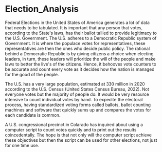 # Election_Analysis

Federal Elections in the United States of America generates a lot of data that needs to be tabulated. It is important that any person that votes, according to the State's laws, has their ballot tallied to provide legitimacy to the U.S. Government. The U.S. adheres to a Democratic Republic system of Government. It is where the populace votes for representatives, these representatives are then the ones who decide public policy. The rational behind a Democratic Republic is by giving citizens a choice when electing leaders, in turn, these leaders will prioritize the will of the people and make laws to better the live's of the citizens. Hence, it behooves vote counters to be accurate and count every vote as it decides how the nation is managed for the good of the people. 

The U.S. has a very large population, estimated at 330 million in 2020 according to the U.S. Census (United States Census Bureau, 2022). Not everyone votes but the majority of people do. It would be very resource intensive to count individual votes by hand. To expedite the electoral process, having standardized voting forms called ballots, ballot counting machines and software that quickly sums up and compares the votes for each candidate is common. 

A U.S. congressional precinct in Colarado has inquired about using a computer script to count votes quickly and to print out the results coincedentally. The hope is that not only will the computer script achieve these objectives but then the script can be used for other elections, not just for one time use.  
